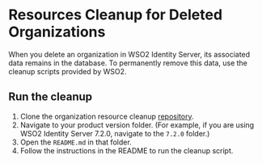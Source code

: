 # Resources Cleanup for Deleted Organizations

When you delete an organization in WSO2 Identity Server, its associated data remains in the database. To permanently remove this data, use the cleanup scripts provided by WSO2.

## Run the cleanup

1. Clone the organization resource cleanup [repository](https://github.com/wso2-extensions/identity-organization-resource-cleanup).
2. Navigate to your product version folder. (For example, if you are using WSO2 Identity Server 7.2.0, navigate to the `7.2.0` folder.)
3. Open the `README.md` in that folder.
4. Follow the instructions in the README to run the cleanup script.
